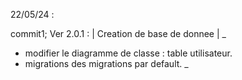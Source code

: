 
22/05/24 :

commit1;
Ver 2.0.1 : | Creation de base de donnee |
_
- modifier le diagramme de classe : table utilisateur.
- migrations des migrations par default.
_